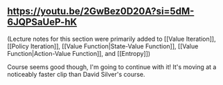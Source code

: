 https://youtu.be/2GwBez0D20A?si=5dM-6JQPSaUeP-hK
----

(Lecture notes for this section were primarily added to [[Value Iteration]], [[Policy Iteration]], [[Value Function|State-Value Function]], [[Value Function|Action-Value Function]], and [[Entropy]])

Course seems good though, I'm going to continue with it! It's moving at a noticeably faster clip than David Silver's course.



